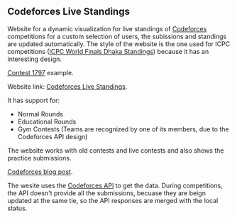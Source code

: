 
## Codeforces Live Standings

Website for a dynamic visualization for live standings of [Codeforces](https://codeforces.com) competitions for a custom selection of users, the subissions and standings are updated automatically. The style of the website is the one used for ICPC competitions ([ICPC World Finals Dhaka Standings](https://www.youtube.com/live/15Wyj_-PG9I?feature=share&t=10935)) because it has an interesting design.

[Contest 1797](https://codeforces-live-standings.vercel.app/contests/1797/standings?contestType=normal&handles=Maruzensky&handles=shell_wataru&handles=noahhb&handles=FedeNQ&handles=julianferres&handles=martins&handles=CodigoL&handles=Cegax&handles=MateoCV&handles=Graphter&handles=MrNachoX&handles=mc._cari&handles=Xc4l16r3&handles=gabmei) example.

Website link: [Codeforces Live Standings](https://codeforces-live-standings.vercel.app).

It has support for:

  - Normal Rounds
  - Educational Rounds
  - Gym Contests (Teams are recognized by one of its members, due to the Codeforces API design)

The website works with old contests and live contests and also shows the practice submissions.

[Codeforces blog post](https://codeforces.com/blog/entry/114892).

The wesite uses the [Codeforces API](https://codeforces.com/apiHelp) to get the data. During competitions, the API doesn't provide all the submissions, becuase they are beign updated at the same tie, so the API responses are merged with the local status.

